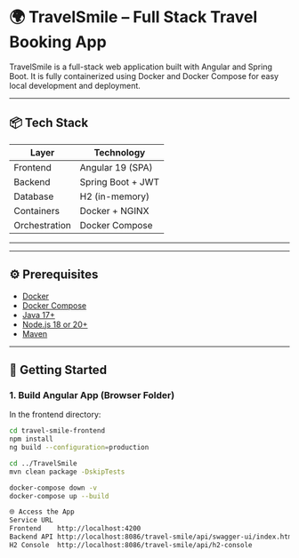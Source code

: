 # 🌍 TravelSmile – Full Stack Travel Booking App

TravelSmile is a full-stack web application built with Angular and Spring Boot. It is fully containerized using Docker and Docker Compose for easy local development and deployment.

---

## 📦 Tech Stack

| Layer       | Technology         |
|-------------|--------------------|
| Frontend    | Angular 19 (SPA)   |
| Backend     | Spring Boot + JWT  |
| Database    | H2 (in-memory)     |
| Containers  | Docker + NGINX     |
| Orchestration | Docker Compose  |

---


---

## ⚙️ Prerequisites

- [Docker](https://www.docker.com/)
- [Docker Compose](https://docs.docker.com/compose/)
- [Java 17+](https://adoptium.net/)
- [Node.js 18 or 20+](https://nodejs.org/)
- [Maven](https://maven.apache.org/)

---

## 🚀 Getting Started

### 1. Build Angular App (Browser Folder)

In the frontend directory:

```bash
cd travel-smile-frontend
npm install
ng build --configuration=production

cd ../TravelSmile
mvn clean package -DskipTests

docker-compose down -v
docker-compose up --build

🌐 Access the App
Service	URL
Frontend	http://localhost:4200
Backend API	http://localhost:8086/travel-smile/api/swagger-ui/index.html#/
H2 Console	http://localhost:8086/travel-smile/api/h2-console

